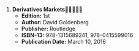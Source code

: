 1. **Derivatives Markets**🚨🚨🚨🚨🚨
   - **Edition:** 1st
   - **Author:** David Goldenberg
   - **Publisher:** Routledge
   - **ISBN-13:** 978-1315689241, 978-0415599016
   - **Publication Date:** March 10, 2016
